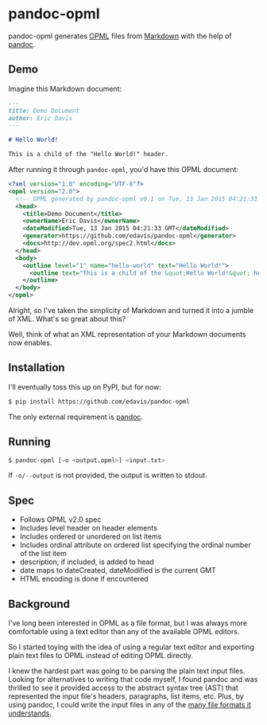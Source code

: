 pandoc-opml
===========

pandoc-opml generates [OPML] files from [Markdown] with the help of [pandoc].

Demo
----

Imagine this Markdown document:

```markdown
---
title: Demo Document
author: Eric Davis
---

# Hello World!

This is a child of the "Hello World!" header.
```

After running it through `pandoc-opml`, you'd have this OPML document:

```xml
<?xml version="1.0" encoding="UTF-8"?>
<opml version="2.0">
  <!-- OPML generated by pandoc-opml v0.1 on Tue, 13 Jan 2015 04:21:33 GMT -->
  <head>
    <title>Demo Document</title>
    <ownerName>Eric Davis</ownerName>
    <dateModified>Tue, 13 Jan 2015 04:21:33 GMT</dateModified>
    <generator>https://github.com/edavis/pandoc-opml</generator>
    <docs>http://dev.opml.org/spec2.html</docs>
  </head>
  <body>
    <outline level="1" name="hello-world" text="Hello World!">
      <outline text="This is a child of the &quot;Hello World!&quot; header."/>
    </outline>
  </body>
</opml>
```

Alright, so I've taken the simplicity of Markdown and turned it into a
jumble of XML. What's so great about this?

Well, think of what an XML representation of your Markdown documents
now enables.

Installation
------------

I'll eventually toss this up on PyPI, but for now:

```bash
$ pip install https://github.com/edavis/pandoc-opml
```

The only external requirement is [pandoc].

Running
-------

```bash
$ pandoc-opml [-o <output.opml>] <input.txt>
```

If `-o/--output` is not provided, the output is written to stdout.

Spec
----

- Follows OPML v2.0 spec
- Includes level header on header elements
- Includes ordered or unordered on list items
- Includes ordinal attribute on ordered list specifying the ordinal number of the list item
- description, if included, is added to head
- date maps to dateCreated, dateModified is the current GMT
- HTML encoding is done if encountered

Background
----------

I've long been interested in OPML as a file format, but I was always
more comfortable using a text editor than any of the available OPML
editors.

So I started toying with the idea of using a regular text editor and
exporting plain text files to OPML instead of editing OPML
directly.

I knew the hardest part was going to be parsing the plain text input
files. Looking for alternatives to writing that code myself, I found
pandoc and was thrilled to see it provided access to the abstract
syntax tree (AST) that represented the input file's headers,
paragraphs, list items, etc. Plus, by using pandoc, I could write the
input files in any of the [many file formats it understands][inputs].

[OPML]: http://dev.opml.org/spec2.html
[Markdown]: http://johnmacfarlane.net/pandoc/README.html#pandocs-markdown
[pandoc]: http://johnmacfarlane.net/pandoc/
[inputs]: http://johnmacfarlane.net/pandoc/README.html#description
